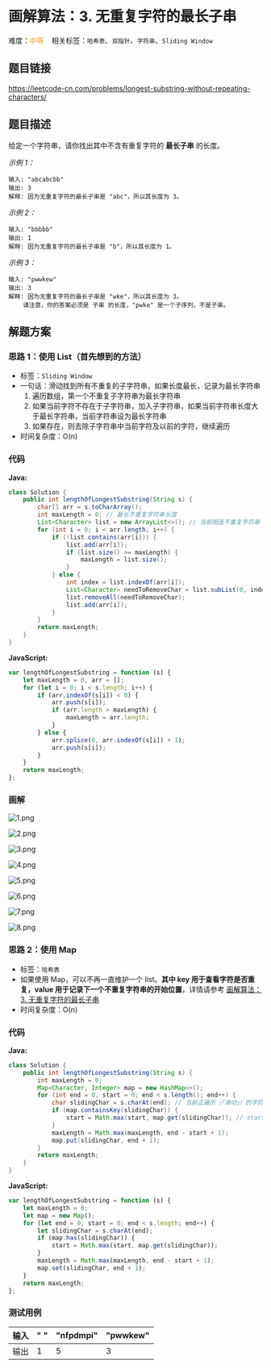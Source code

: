 <!------->
<!--title: 画解算法：3. 无重复字符的最长子串-->
<!--english_title: longest-substring-without-repeating-characters-->
<!--date: 2019-07-21 13:26:55-->
<!--tags: LeetCode -->
<!--categories: Algorithms & DataStructure-->
<!------->
# 画解算法：3. 无重复字符的最长子串
难度：<span style="color: orange">中等</span>  &nbsp;&nbsp; 相关标签：`哈希表`、`双指针`、`字符串`、`Sliding Window`
## 题目链接

https://leetcode-cn.com/problems/longest-substring-without-repeating-characters/

## 题目描述

给定一个字符串，请你找出其中不含有重复字符的 **最长子串** 的长度。


*示例 1：*
```
输入: "abcabcbb"
输出: 3 
解释: 因为无重复字符的最长子串是 "abc"，所以其长度为 3。
```
*示例 2：*
```
输入: "bbbbb"
输出: 1
解释: 因为无重复字符的最长子串是 "b"，所以其长度为 1。
```
*示例 3：*
```
输入: "pwwkew"
输出: 3
解释: 因为无重复字符的最长子串是 "wke"，所以其长度为 3。
    请注意，你的答案必须是 子串 的长度，"pwke" 是一个子序列，不是子串。
```
<!--more-->
## 解题方案
### 思路 1：使用 List（首先想到的方法）
* 标签：`Sliding Window`
* 一句话：滑动找到所有不重复的子字符串，如果长度最长，记录为最长字符串
  1. 遍历数组，第一个不重复子字符串为最长字符串
  2. 如果当前字符不存在于子字符串，加入子字符串，如果当前字符串长度大于最长字符串，当前字符串设为最长字符串
  3. 如果存在，则去除子字符串中当前字符及以前的字符，继续遍历
* 时间复杂度：O(n)

<!--more-->
### 代码
**Java:**
```Java
class Solution {
    public int lengthOfLongestSubstring(String s) {
        char[] arr = s.toCharArray();
        int maxLength = 0; // 最长不重复字符串长度
        List<Character> list = new ArrayList<>(); // 当前相连不重复字符串
        for (int i = 0; i < arr.length; i++) {
            if (!list.contains(arr[i])) {
                list.add(arr[i]);
                if (list.size() >= maxLength) {
                    maxLength = list.size();
                }
            } else {
                int index = list.indexOf(arr[i]);
                List<Character> needToRemoveChar = list.subList(0, index + 1);
                list.removeAll(needToRemoveChar);
                list.add(arr[i]);
            }
        }
        return maxLength;
    }
}
```
**JavaScript:**
```JavaScript
var lengthOfLongestSubstring = function (s) {
    let maxLength = 0, arr = [];
    for (let i = 0; i < s.length; i++) {
        if (arr.indexOf(s[i]) < 0) {
            arr.push(s[i]);
            if (arr.length > maxLength) {
                maxLength = arr.length;
            }
        } else {
            arr.splice(0, arr.indexOf(s[i]) + 1);
            arr.push(s[i]);
        }
    }
    return maxLength;
};
```
### 画解

![1.png](https://upload-images.jianshu.io/upload_images/5863464-1205ccad1fe2ed74?imageMogr2/auto-orient/strip%7CimageView2/2/w/1240)

![2.png](https://upload-images.jianshu.io/upload_images/5863464-aeca3209e42a3304?imageMogr2/auto-orient/strip%7CimageView2/2/w/1240)

![3.png](https://upload-images.jianshu.io/upload_images/5863464-c8bf8762f2c1a86c?imageMogr2/auto-orient/strip%7CimageView2/2/w/1240)

![4.png](https://upload-images.jianshu.io/upload_images/5863464-2e04e6bbd0124760?imageMogr2/auto-orient/strip%7CimageView2/2/w/1240)

![5.png](https://upload-images.jianshu.io/upload_images/5863464-78773d2cbbce312a?imageMogr2/auto-orient/strip%7CimageView2/2/w/1240)

![6.png](https://upload-images.jianshu.io/upload_images/5863464-5b947c931a588c3d?imageMogr2/auto-orient/strip%7CimageView2/2/w/1240)

![7.png](https://upload-images.jianshu.io/upload_images/5863464-1a5693fdaac50dde?imageMogr2/auto-orient/strip%7CimageView2/2/w/1240)

![8.png](https://upload-images.jianshu.io/upload_images/5863464-a757263a91e066a8?imageMogr2/auto-orient/strip%7CimageView2/2/w/1240)


### 思路 2：使用 Map
* 标签：`哈希表`
* 如果使用 Map，可以不再一直维护一个 list。**其中 key 用于查看字符是否重复，value 用于记录下一个不重复字符串的开始位置**，详情请参考 [画解算法：3. 无重复字符的最长子串](https://leetcode-cn.com/problems/longest-substring-without-repeating-characters/solution/hua-jie-suan-fa-3-wu-zhong-fu-zi-fu-de-zui-chang-z/)
* 时间复杂度：O(n)

### 代码
**Java:**
```Java
class Solution {
    public int lengthOfLongestSubstring(String s) {
        int maxLength = 0;
        Map<Character, Integer> map = new HashMap<>();
        for (int end = 0, start = 0; end < s.length(); end++) {
            char slidingChar = s.charAt(end); // 当前正遍历（「滑动」）的字符
            if (map.containsKey(slidingChar)) {
                start = Math.max(start, map.get(slidingChar)); // start 数值越来越大
            }
            maxLength = Math.max(maxLength, end - start + 1);
            map.put(slidingChar, end + 1);
        }
        return maxLength;
    }
}
```
**JavaScript:**
```JavaScript
var lengthOfLongestSubstring = function (s) {
    let maxLength = 0;
    let map = new Map();
    for (let end = 0, start = 0; end < s.length; end++) {
        let slidingChar = s.charAt(end);
        if (map.has(slidingChar)) {
            start = Math.max(start, map.get(slidingChar));
        }
        maxLength = Math.max(maxLength, end - start + 1);
        map.set(slidingChar, end + 1);
    }
    return maxLength;
};
```
### 测试用例

输入 | " " | "nfpdmpi" | "pwwkew"
---|---|---|---
输出 | 1 | 5 | 3

